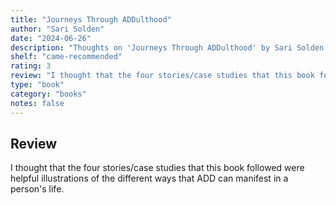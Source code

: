 ```yaml
---
title: "Journeys Through ADDulthood"
author: "Sari Solden"
date: "2024-06-26"
description: "Thoughts on 'Journeys Through ADDulthood' by Sari Solden."
shelf: "came-recommended"
rating: 3
review: "I thought that the four stories/case studies that this book followed were helpful illustrations of the different ways that ADD can manifest in a person's life. "
type: "book"
category: "books"
notes: false
---
```


## Review

I thought that the four stories/case studies that this book followed were helpful illustrations of the different ways that ADD can manifest in a person's life.
